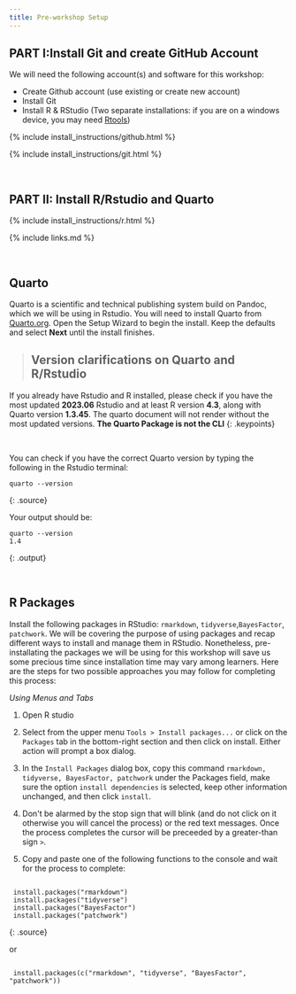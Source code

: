 ```yaml
---
title: Pre-workshop Setup
---
```


<h2><b>PART I:Install Git and create GitHub Account</b></h2>

We will need the following account(s) and software for this workshop: 

- Create Github account (use existing or create new account) 
- Install Git  
- Install R & RStudio (Two separate installations: if you are on a windows device, you may need <a href="https://cran.r-project.org/bin/windows/Rtools/">Rtools</a>)



{% include install_instructions/github.html %}

{% include install_instructions/git.html %}


<br>


<h2><b>PART II: Install R/Rstudio and Quarto</b></h2>


{% include install_instructions/r.html %}

{% include links.md %}

<br>


## Quarto 

Quarto is a scientific and technical publishing system build on Pandoc, which we will be using in Rstudio.
You will need to install Quarto from <a href="https://quarto.org/docs/get-started/">Quarto.org</a>. Open the Setup Wizard to begin the install.
Keep the defaults and select <b>Next</b> until the install finishes.

> ## Version clarifications on Quarto and R/Rstudio
>
If you already have Rstudio and R installed, please check if you have the most updated <b>2023.06</b> Rstudio and at least R version <b>4.3</b>, along with Quarto version <b>1.3.45</b>. The quarto document will not render without the most updated versions. <b>The Quarto Package is not the CLI</b>
{: .keypoints} 

<br>

You can check if you have the correct Quarto version by typing the following in the Rstudio terminal:


~~~
quarto --version
~~~
{: .source}

Your output should be:

~~~
quarto --version
1.4
~~~
{: .output}

<br>

## R Packages

Install the following packages in RStudio: `rmarkdown`, `tidyverse`,`BayesFactor`, `patchwork`. 
We will be covering the purpose of using packages and recap different ways to install and manage them in RStudio. Nonetheless, pre-installating the packages we will be using for this workshop will save us some precious time since installation time may vary among learners. Here are the steps for two possible approaches you may follow for completing this process: 

*Using Menus and Tabs*

1) Open R studio
2) Select from the upper menu `Tools > Install packages...` or click on the `Packages` tab in the bottom-right section and then click on install. Either action will prompt a box dialog. 
3) In the `Install Packages` dialog box, copy this command `rmarkdown, tidyverse, BayesFactor, patchwork` under the Packages field, make sure the option `install dependencies` is selected, keep other information unchanged, and then click `install`. 
4) Don't be alarmed by the stop sign that will blink (and do not click on it otherwise you will cancel the process) or the red text messages. Once the process completes the cursor will be preceeded by a greater-than sign `>`.

1) Copy and paste one of the following functions to the console and wait for the process to complete:
~~~

 install.packages("rmarkdown")
 install.packages("tidyverse") 
 install.packages("BayesFactor") 
 install.packages("patchwork")

~~~
{: .source}
 
 or 

~~~
  
 install.packages(c("rmarkdown", "tidyverse", "BayesFactor", "patchwork"))
